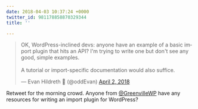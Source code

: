 ```yaml
---
date: 2018-04-03 10:37:24 +0000
twitter_id: 981178858870329344
title: ''

---
```

<blockquote class="twitter-tweet"><p lang="en" dir="ltr">OK, WordPress-inclined devs: anyone have an example of a basic import plugin that hits an API? I&#39;m trying to write one but don&#39;t see any good, simple examples.<br><br>A tutorial or import-specific documentation would also suffice.</p>&mdash; Evan Hildreth 🔰 (@oddEvan) <a href="https://twitter.com/oddEvan/status/980932949288865793?ref_src=twsrc%5Etfw">April 2, 2018</a></blockquote>
<script async src="https://platform.twitter.com/widgets.js" charset="utf-8"></script>

Retweet for the morning crowd. Anyone from [@GreenvilleWP](https://twitter.com/GreenvilleWP) have any resources for writing an import plugin for WordPress?
